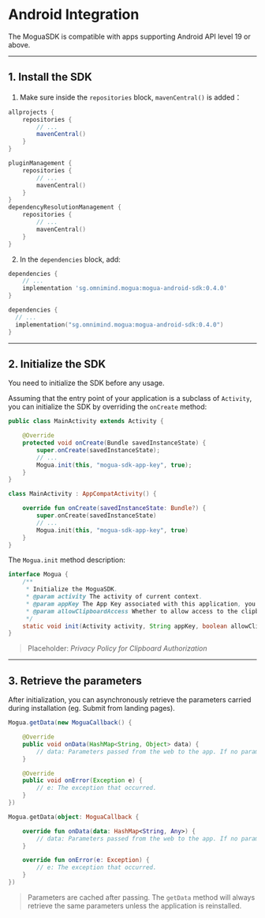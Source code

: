 # Android Integration

The MoguaSDK is compatible with apps supporting Android API level 19 or above.

---

## 1. Install the SDK

1. Make sure inside the `repositories` block, `mavenCentral()` is added：

[//]: # (language="Groovy", target="project/build.gradle")
```groovy
allprojects {
    repositories {
        // ...
        mavenCentral()
    }
}
```
[//]: # (language="Kotlin", target="project/settings.gradle.kts")
```kotlin
pluginManagement {
    repositories {
        // ...
        mavenCentral()
    }
}
dependencyResolutionManagement {
    repositories {
        // ...
        mavenCentral()
    }
}
```


2. In the `dependencies` block, add:

[//]: # (language="Groovy", target="app/build.gradle")
```groovy
dependencies {
    // ...
    implementation 'sg.omnimind.mogua:mogua-android-sdk:0.4.0'
}
```
[//]: # (language="Kotlin", target="app/build.gradle.kts")
```kotlin
dependencies {
  // ...
  implementation("sg.omnimind.mogua:mogua-android-sdk:0.4.0")
}
```

---

## 2. Initialize the SDK

You need to initialize the SDK before any usage.

Assuming that the entry point of your application is a subclass of `Activity`, you can initialize the SDK by overriding the `onCreate` method:

[//]: # (language="Java", target="MainActivity.java")
```java
public class MainActivity extends Activity {

    @Override
    protected void onCreate(Bundle savedInstanceState) {
        super.onCreate(savedInstanceState);
        // ...
        Mogua.init(this, "mogua-sdk-app-key", true);
    }
}
```
[//]: # (language="Kotlin", target="MainActivity.kt")
```kotlin
class MainActivity : AppCompatActivity() {

    override fun onCreate(savedInstanceState: Bundle?) {
        super.onCreate(savedInstanceState)
        // ...
        Mogua.init(this, "mogua-sdk-app-key", true)
    }
}
```

The `Mogua.init` method description:

```java
interface Mogua {
    /**
     * Initialize the MoguaSDK.
     * @param activity The activity of current context.
     * @param appKey The App Key associated with this application, you can find it on the mogua.io dashboard.
     * @param allowClipboardAccess Whether to allow access to the clipboard. Enabling this feature can enhance accuracy, but may trigger permission warnings on certain systems.
     */
    static void init(Activity activity, String appKey, boolean allowClipboardAccess);
}
```

> Placeholder: *Privacy Policy for Clipboard Authorization*

---

## 3. Retrieve the parameters

After initialization, you can asynchronously retrieve the parameters carried during installation (eg. Submit from landing pages).

[//]: # (language="Java")
```java
Mogua.getData(new MoguaCallback() {

    @Override
    public void onData(HashMap<String, Object> data) {
        // data: Parameters passed from the web to the app. If no parameters are provided, an empty HashMap object is returned.
    }

    @Override
    public void onError(Exception e) {
        // e: The exception that occurred.
    }
})
```
[//]: # (language="Kotlin")
```kotlin
Mogua.getData(object: MoguaCallback {

    override fun onData(data: HashMap<String, Any>) {
        // data: Parameters passed from the web to the app. If no parameters are provided, an empty HashMap object is returned.
    }

    override fun onError(e: Exception) {
        // e: The exception that occurred.
    }
})
```

> Parameters are cached after passing.
> The `getData` method will always retrieve the same parameters unless the application is reinstalled.